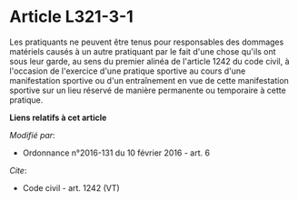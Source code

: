 # Article L321-3-1

Les pratiquants ne peuvent être tenus pour responsables des dommages matériels causés à un autre pratiquant par le fait d'une
chose qu'ils ont sous leur garde, au sens du premier alinéa de l'article 1242 du code civil, à l'occasion de l'exercice d'une
pratique sportive au cours d'une manifestation sportive ou d'un entraînement en vue de cette manifestation sportive sur un
lieu réservé de manière permanente ou temporaire à cette pratique.

**Liens relatifs à cet article**

_Modifié par_:

  - Ordonnance n°2016-131 du 10 février 2016 - art. 6

_Cite_:

  - Code civil - art. 1242 (VT)
